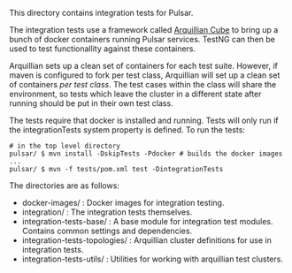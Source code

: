 <!--

    Licensed to the Apache Software Foundation (ASF) under one
    or more contributor license agreements.  See the NOTICE file
    distributed with this work for additional information
    regarding copyright ownership.  The ASF licenses this file
    to you under the Apache License, Version 2.0 (the
    "License"); you may not use this file except in compliance
    with the License.  You may obtain a copy of the License at

      http://www.apache.org/licenses/LICENSE-2.0

    Unless required by applicable law or agreed to in writing,
    software distributed under the License is distributed on an
    "AS IS" BASIS, WITHOUT WARRANTIES OR CONDITIONS OF ANY
    KIND, either express or implied.  See the License for the
    specific language governing permissions and limitations
    under the License.

-->

This directory contains integration tests for Pulsar.

The integration tests use a framework called [Arquillian Cube](https://github.com/arquillian/arquillian-cube) to bring up a bunch of docker containers running Pulsar services. TestNG can then be used to test functionallity against these containers.

Arquillian sets up a clean set of containers for each test suite. However, if maven is configured to fork per test class, Arquillian will set up a clean set of containers _per test class_. The test cases within the class will share the environment, so tests which leave the cluster in a different state after running should be put in their own test class.

The tests require that docker is installed and running. Tests will only run if the integrationTests system property is defined. To run the tests:
```shell
# in the top level directory
pulsar/ $ mvn install -DskipTests -Pdocker # builds the docker images
...
pulsar/ $ mvn -f tests/pom.xml test -DintegrationTests
```

The directories are as follows:

- docker-images/ : Docker images for integration testing.
- integration/ : The integration tests themselves.
- integration-tests-base/ : A base module for integration test modules. Contains common settings and dependencies.
- integration-tests-topologies/ : Arquillian cluster definitions for use in integration tests.
- integration-tests-utils/ : Utilities for working with arquillian test clusters.

